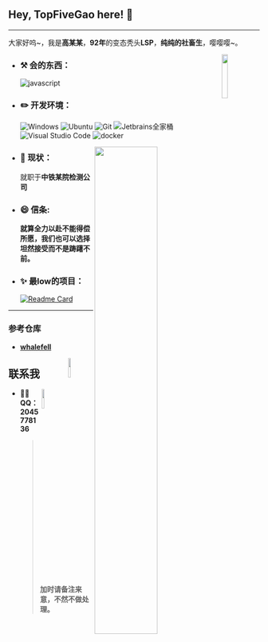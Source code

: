 <!--
**TopFiveGao/topfivegao** is a ✨ _special_ ✨ repository because its `README.md` (this file) appears on your GitHub profile.

Here are some ideas to get you started:

- 🔭 I’m currently working on ...
- 🌱 I’m currently learning ...
- 👯 I’m looking to collaborate on ...
- 🤔 I’m looking for help with ...
- 💬 Ask me about ...
- 📫 How to reach me: ...
- 😄 Pronouns: ...
- ⚡ Fun fact: ...
-->
## Hey, TopFiveGao here! :wave: 

----

大家好呜~，我是**高某某**，**92年**的变态秃头**LSP**，**纯纯的社畜生**，嘤嘤嘤~。

<img src="https://q1.qlogo.cn/g?b=qq&nk=2045778136&s=640" width="15%" hight="15%" align='right' />

-  ### :hammer_and_pick: **会的东西：**

    ![javascript](https://img.shields.io/badge/-JavaScript-3776AB?style=flat-square&logo=javascript&logoColor=white)

- ### :pencil2: **开发环境：**

  ![Windows](https://img.shields.io/badge/-Windows_11-0078D6?style=flat-square&logo=windows&logoColor=white) ![Ubuntu](https://img.shields.io/badge/-Ubuntu-262577?style=flat-square&logo=Ubuntu&logoColor=white) ![Git](https://img.shields.io/badge/-Git-F05032?style=flat-square&logo=git&logoColor=white) ![Jetbrains全家桶](https://img.shields.io/badge/-Jetbrains-007ACC?style=flat-square&logo=Jetbrains&logoColor=white) ![Visual Studio Code](https://img.shields.io/badge/-Visual_Studio_Code-007ACC?style=flat-square&logo=visual-studio-code&logoColor=white) ![docker](https://img.shields.io/badge/-docker-0078D6?style=flat-square&logo=docker&logoColor=white)

[<img align="right" width="50%" src="https://github-readme-stats-ouuan.vercel.app/api?username=topfivegao&theme=dark&show_icons=true">](https://github.com/anuraghazra/github-readme-stats)

- ### :seedling: **现状：**

  就职于**中铁某院检测公司**

  
- ### 😄 **信条:** 

  **就算全力以赴不能得偿所愿，我们也可以选择坦然接受而不是踌躇不前。**


- ### ✨ **最low的项目：**

  [![Readme Card](https://github-readme-stats.vercel.app/api/pin/?username=topfivegao&repo=topfivegao&bg_color=00000010&text_color=c78944&show_owner=true)](https://github.com/TopFiveGao/topfivegao)

---

### 参考仓库

- **[whalefell](https://github.com/WhaleFell/whalefell)**
<img src="https://q1.qlogo.cn/g?b=qq&nk=2734184475&s=640" width="10%" hight="10%" align='right' />

## 联系我
<img src="https://q1.qlogo.cn/g?b=qq&nk=2045778136&s=640" width="10%" hight="10%" align='right' />

- :man_scientist: **QQ：** **2045778136**

   > **加时请备注来意，不然不做处理。**


